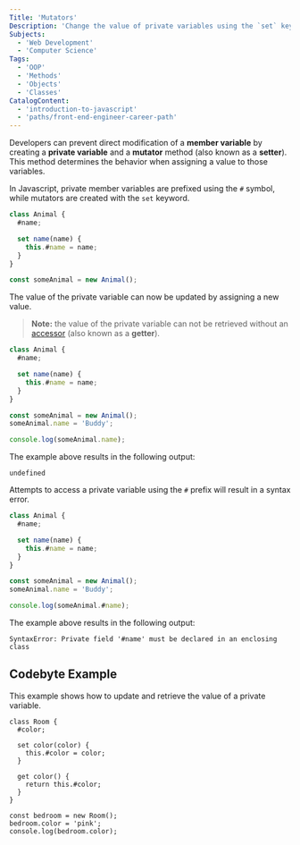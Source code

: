 ```yaml
---
Title: 'Mutators'
Description: 'Change the value of private variables using the `set` keyword'
Subjects:
  - 'Web Development'
  - 'Computer Science'
Tags:
  - 'OOP'
  - 'Methods'
  - 'Objects'
  - 'Classes'
CatalogContent:
  - 'introduction-to-javascript'
  - 'paths/front-end-engineer-career-path'
---
```


Developers can prevent direct modification of a **member variable** by creating a **private variable** and a **mutator** method (also known as a **setter**). This method determines the behavior when assigning a value to those variables.

In Javascript, private member variables are prefixed using the `#` symbol, while mutators are created with the `set` keyword.

```js
class Animal {
  #name;

  set name(name) {
    this.#name = name;
  }
}

const someAnimal = new Animal();
```

The value of the private variable can now be updated by assigning a new value.

> **Note:** the value of the private variable can not be retrieved without an [accessor](https://www.codecademy.com/resources/docs/javascript/accessors) (also known as a **getter**).

```js
class Animal {
  #name;

  set name(name) {
    this.#name = name;
  }
}

const someAnimal = new Animal();
someAnimal.name = 'Buddy';

console.log(someAnimal.name);
```

The example above results in the following output:

```shell
undefined
```

Attempts to access a private variable using the `#` prefix will result in a syntax error.

```js
class Animal {
  #name;

  set name(name) {
    this.#name = name;
  }
}

const someAnimal = new Animal();
someAnimal.name = 'Buddy';

console.log(someAnimal.#name);
```

The example above results in the following output:

```shell
SyntaxError: Private field '#name' must be declared in an enclosing class
```

## Codebyte Example

This example shows how to update and retrieve the value of a private variable.

```codebyte/js
class Room {
  #color;

  set color(color) {
    this.#color = color;
  }

  get color() {
    return this.#color;
  }
}

const bedroom = new Room();
bedroom.color = 'pink';
console.log(bedroom.color);
```
